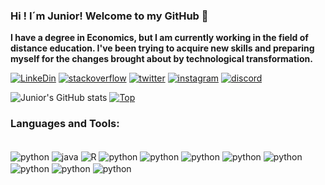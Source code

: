 ###  Hi ! I´m Junior! Welcome to my GitHub 👋

**I have a degree in Economics, but I am currently working in the field of distance education. I've been trying to acquire new skills and preparing myself for the changes brought about by technological transformation.**




[![LinkeDin](https://img.shields.io/badge/LinkedIn-0077B5?style=for-the-badge&logo=linkedin&logoColor=white)](https://www.linkedin.com/in/juniorfernandes27/) [![stackoverflow](https://img.shields.io/badge/Stack_Overflow-FE7A16?style=for-the-badge&logo=stack-overflow&logoColor=white)](https://pt.stackoverflow.com/users/172448/junior-fernandes) [![twitter](https://img.shields.io/badge/Twitter-1DA1F2?style=for-the-badge&logo=twitter&logoColor=white)](https://twitter.com/Junior18555834) [![instagram](https://img.shields.io/badge/Instagram-E4405F?style=for-the-badge&logo=instagram&logoColor=white)](https://www.instagram.com/junior.fernandes.7509/) [![discord](https://img.shields.io/badge/Discord-7289DA?style=for-the-badge&logo=discord&logoColor=white)](https://discord.com/channels/junior27max#3375)



![Junior's GitHub stats](https://github-readme-stats.vercel.app/api?username=Jun27-max&show_icons=true&theme=dracula) [![Top](https://github-readme-stats.vercel.app/api/top-langs/?username=Jun27-max&layout=compact&theme=dracula)](https://github.com/Jun27-max?tab=repositories&q=&type=&language=&sort=)


### Languages and Tools:
<div style="display: inline_block"><br/>
    <img align="center" alt="python" src="https://img.shields.io/badge/Python-3776AB?style=for-the-badge&logo=python&logoColor=white"/>
    <img align="center" alt="java" src="https://img.shields.io/badge/Java-ED8B00?style=for-the-badge&logo=java&logoColor=white"/>
    <img align="center" alt="R" src="https://img.shields.io/badge/R-276DC3?style=for-the-badge&logo=r&logoColor=white"/>
    <img align="center" alt="python" src="https://img.shields.io/badge/MySQL-005C84?style=for-the-badge&logo=mysql&logoColor=white"/>
    <img align="center" alt="python" src="https://img.shields.io/badge/PLSQL-F80000?style=for-the-badge&logo=oracle&logoColor=black"/>
    <img align="center" alt="python" src="https://img.shields.io/badge/MongoDB-4EA94B?style=for-the-badge&logo=mongodb&logoColor=white"/>
    <img align="center" alt="python" src="https://img.shields.io/badge/Amazon_AWS-232F3E?style=for-the-badge&logo=amazon-aws&logoColor=white"/>
    <img align="center" alt="python" src="https://img.shields.io/badge/Ubuntu-E95420?style=for-the-badge&logo=ubuntu&logoColor=white"/>
    <img align="center" alt="python" src="https://img.shields.io/badge/Eclipse-2C2255?style=for-the-badge&logo=eclipse&logoColor=white"/>
    <img align="center" alt="python" src="https://img.shields.io/badge/Jupyter-F37626.svg?&style=for-the-badge&logo=Jupyter&logoColor=white"/>
    <img align="center" alt="python" src="https://img.shields.io/badge/pycharm-143?style=for-the-badge&logo=pycharm&logoColor=black&color=black&labelColor=green"/>









